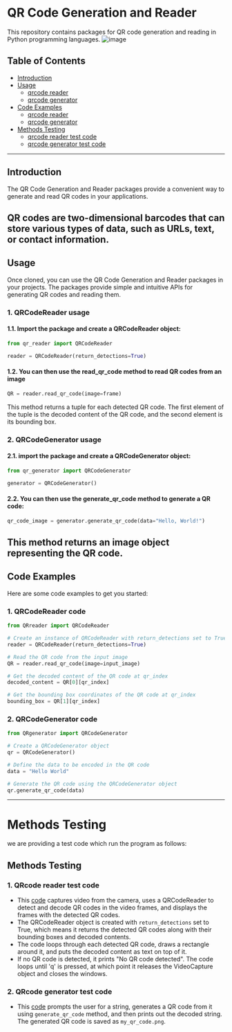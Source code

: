 # QR Code Generation and Reader

This repository contains packages for QR code generation and reading in Python programming languages.
![image](https://github.com/HtmMhmd/QR-code-Generation-and-Reader/assets/112731299/d5c5dd60-9863-49c4-8d71-acea2b3eb4a6)

## Table of Contents

- [Introduction](#introduction)
- [Usage](#usage)
    - [qrcode reader](#1-qrcodereader-usage)
    - [qrcode generator](#2-qrcodegenerator-usage)
- [Code Examples](#code-examples)
    - [qrcode reader](#1-qrcodereader-code)
    - [qrcode generator](#2-qrcodegenerator-code)
- [Methods Testing](#methods-testing)
    - [qrcode reader test code](#1-qrcode-reader-test-code)
    - [qrcode generator test code](#2-qrcode-generator-test-code)
---
## Introduction

The QR Code Generation and Reader packages provide a convenient way to generate and read QR codes in your applications.

QR codes are two-dimensional barcodes that can store various types of data, such as URLs, text, or contact information.
---
## Usage

Once cloned, you can use the QR Code Generation and Reader packages in your projects. The packages provide simple and intuitive APIs for generating QR codes and reading them.

### 1. QRCodeReader usage

#### 1.1. Import the package and create a QRCodeReader object:
```python
from qr_reader import QRCodeReader

reader = QRCodeReader(return_detections=True)
```
#### 1.2. You can then use the read_qr_code method to read QR codes from an image
```python
QR = reader.read_qr_code(image=frame)
```
This method returns a tuple for each detected QR code. The first element of the tuple is the decoded content of the QR code, and the second element is its bounding box.

### 2. QRCodeGenerator usage
#### 2.1. import the package and create a QRCodeGenerator object:
```python
from qr_generator import QRCodeGenerator

generator = QRCodeGenerator()
```
#### 2.2. You can then use the generate_qr_code method to generate a QR code:
```python
qr_code_image = generator.generate_qr_code(data="Hello, World!") 
```
This method returns an image object representing the QR code.
---
## Code Examples

Here are some code examples to get you started:

### 1. QRCodeReader code
```python
from QRreader import QRCodeReader

# Create an instance of QRCodeReader with return_detections set to True
reader = QRCodeReader(return_detections=True)

# Read the QR code from the input image
QR = reader.read_qr_code(image=input_image)

# Get the decoded content of the QR code at qr_index
decoded_content = QR[0][qr_index]

# Get the bounding box coordinates of the QR code at qr_index
bounding_box = QR[1][qr_index]
```

### 2. QRCodeGenerator code
```python
from QRgenerator import QRCodeGenerator

# Create a QRCodeGenerator object
qr = QRCodeGenerator()

# Define the data to be encoded in the QR code
data = "Hello World"

# Generate the QR code using the QRCodeGenerator object
qr.generate_qr_code(data)
```
---
# Methods Testing
we are providing a test code which run the program as follows:
## Methods Testing

### 1. QRcode reader test code

- This [code](./qr_reader/qr%20reader%20test.py) captures video from the camera, uses a QRCodeReader to detect and decode QR codes in the video frames,
and displays the frames with the detected QR codes. 
- The QRCodeReader object is created with `return_detections` set to True,
which means it returns the detected QR codes along with their bounding boxes and decoded contents. 
- The code loops through each detected QR code, draws a rectangle around it, and puts the decoded content as text on top of it. 
- If no QR code is detected, it prints "No QR code detected". The code loops until 'q' is pressed, at which point it
releases the VideoCapture object and closes the windows.

### 2. QRcode generator test code

- This [code](./qr_generator/qr%20generator%20tester.py) prompts the user for a string, generates a QR code from it using `generate_qr_code` method, and then prints out the decoded string. The generated QR code is saved as `my_qr_code.png`.
    
